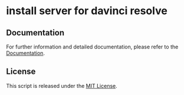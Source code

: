 # install server for davinci resolve

## Documentation

For further information and detailed documentation, please refer to the [Documentation](https://docs.arduinodenis.com/github/diverse-coding-projects/diverse-coding-projects/install-server-for-davinci-resolve).

## License

This script is released under the [MIT License](LICENSE).
